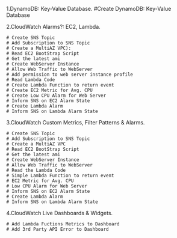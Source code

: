 1.DynamoDB: Key-Value Database.
#Create DynamoDB: Key-Value Database
        
2.CloudWatch Alarms?: EC2, Lambda.

	# Create SNS Topic 
    # Add Subscription to SNS Topic
    # Create a MultiAZ VPC):
    # Read EC2 BootStrap Script
    # Get the latest ami
    # Create WebServer Instance
    # Allow Web Traffic to WebServer
    # Add permission to web server instance profile
    # Read Lambda Code
    # Create Lambda Function to return event
    # Create EC2 Metric for Avg. CPU
    # Create Low CPU Alarm for Web Server
    # Inform SNS on EC2 Alarm State
    # Create Lambda Alarm
    # Inform SNS on Lambda Alarm State

3.CloudWatch Custom Metrics, Filter Patterns & Alarms.

    # Create SNS Topic
    # Add Subscription to SNS Topic
    # Create a MultiAZ VPC
    # Read EC2 BootStrap Script
    # Get the latest ami
    # Create WebServer Instance
    # Allow Web Traffic to WebServer
    # Read the Lambda Code
    # Simple Lambda Function to return event
    # EC2 Metric for Avg. CPU
    # Low CPU Alarm for Web Server
    # Inform SNS on EC2 Alarm State
    # Create Lambda Alarm
    # Inform SNS on Lambda Alarm State
 
4.CloudWatch Live Dashboards & Widgets.

    # Add Lambda Fuctions Metrics to Dashboard
    # Add 3rd Party API Error to Dashboard
        